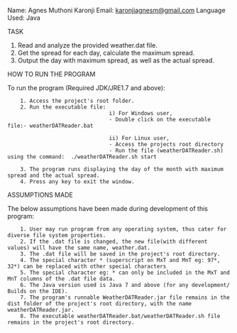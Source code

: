 Name: Agnes Muthoni Karonji
Email: karonjiagnesm@gmail.com
Language Used: Java

TASK

1. Read and analyze the provided weather.dat file.
2. Get the spread for each day, calculate the maximum spread.
3. Output the day with maximum spread, as well as the actual spread.

HOW TO RUN THE PROGRAM

To run the program (Required JDK/JRE1.7 and above):

		1. Access the project's root folder.
		2. Run the executable file:  
									i) For Windows user, 
								    - Double click on the executable file:- weatherDATReader.bat
									
									ii) For Linux user,
									- Access the projects root directory
									- Run the file (weatherDATReader.sh) using the command:  ./weatherDATReader.sh start
									
		3. The program runs displaying the day of the month with maximum spread and the actual spread.
		4. Press any key to exit the window.




ASSUMPTIONS MADE

The below assumptions have been made during development of this program:

		1. User may run program from any operating system, thus cater for diverse file system properties.
		2. If the .dat file is changed, the new file(with different values) will have the same name, weather.dat.
		3. The .dat file will be saved in the project's root directory.
		4. The special character * (superscript on MxT and MnT eg: 97*, 32*) can be replaced with other special characters 
		5. The special character eg: * can only be included in the MxT and MnT columns of the .dat file data.
		6. The Java version used is Java 7 and above (for any development/ Builds on the IDE).
		7. The program's runnable WeatherDATReader.jar file remains in the dist folder of the project's root directory, with the name weatherDATReader.jar.
		8. The executable weatherDATReader.bat/weatherDATReader.sh file remains in the project's root directory.
